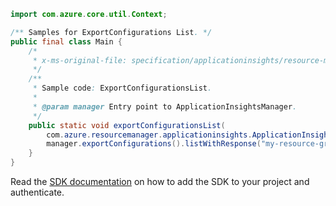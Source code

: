 ```java
import com.azure.core.util.Context;

/** Samples for ExportConfigurations List. */
public final class Main {
    /*
     * x-ms-original-file: specification/applicationinsights/resource-manager/Microsoft.Insights/stable/2015-05-01/examples/ExportConfigurationsList.json
     */
    /**
     * Sample code: ExportConfigurationsList.
     *
     * @param manager Entry point to ApplicationInsightsManager.
     */
    public static void exportConfigurationsList(
        com.azure.resourcemanager.applicationinsights.ApplicationInsightsManager manager) {
        manager.exportConfigurations().listWithResponse("my-resource-group", "my-component", Context.NONE);
    }
}
```

Read the [SDK documentation](https://github.com/Azure/azure-sdk-for-java/blob/azure-resourcemanager-applicationinsights_1.0.0-beta.4/sdk/applicationinsights/azure-resourcemanager-applicationinsights/README.md) on how to add the SDK to your project and authenticate.
